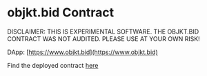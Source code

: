 # objkt.bid Contract

DISCLAIMER: THIS IS EXPERIMENTAL SOFTWARE. THE OBJKT.BID CONTRACT WAS NOT AUDITED. 
PLEASE USE AT YOUR OWN RISK!

DApp: [https://www.objkt.bid](https://www.objkt.bid)

Find the deployed contract [here](https://better-call.dev/mainnet/KT1Dno3sQZwR5wUCWxzaohwuJwG3gX1VWj1Z/operations)

